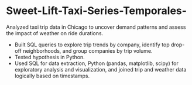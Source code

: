 # Sweet-Lift-Taxi-Series-Temporales-

Analyzed taxi trip data in Chicago to uncover demand patterns and assess the impact of weather on ride durations.

- Built SQL queries to explore trip trends by company, identify top drop-off neighborhoods, and group companies by trip volume.
- Tested hypothesis in Python.
- Used SQL for data extraction, Python (pandas, matplotlib, scipy) for exploratory analysis and visualization, and joined trip and weather data logically based on timestamps.

